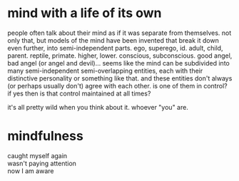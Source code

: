 # mind with a life of its own

people often talk about their mind as if it was separate from themselves. not only that, but models of the mind have been invented that break it down even further, into semi-independent parts. ego, superego, id. adult, child, parent. reptile, primate. higher, lower. conscious, subconscious. good angel, bad angel (or angel and devil)... seems like the mind can be subdivided into many semi-independent semi-overlapping entities, each with their distinctive personality or something like that. and these entities don't always (or perhaps usually don't) agree with each other. is one of them in control? if yes then is that control maintained at all times?

it's all pretty wild when you think about it. whoever "you" are.

# mindfulness

caught myself again  
wasn't paying attention  
now I am aware
